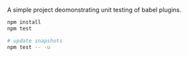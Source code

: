 A simple project deomonstrating unit testing of babel plugins.

```sh
npm install
npm test

# update snapshots
npm test -- -u
```

